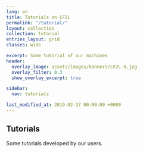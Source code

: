 ```yaml
---
lang: en
title: Tutorials on LF2L
permalink: "/tutorial/"
layout: collection
collection: tutorial
entries_layout: grid
classes: wide

excerpt: Some tutorial of our machines
header:
  overlay_image: assets/images/banners/LF2L-5.jpg
  overlay_filter: 0.3
  show_overlay_excerpt: true

sidebar:
  nav: tutorials

last_modified_at: 2019-02-27 00:00:00 +0000
---
```



## Tutorials
 Some tutorials developed by our users. 





